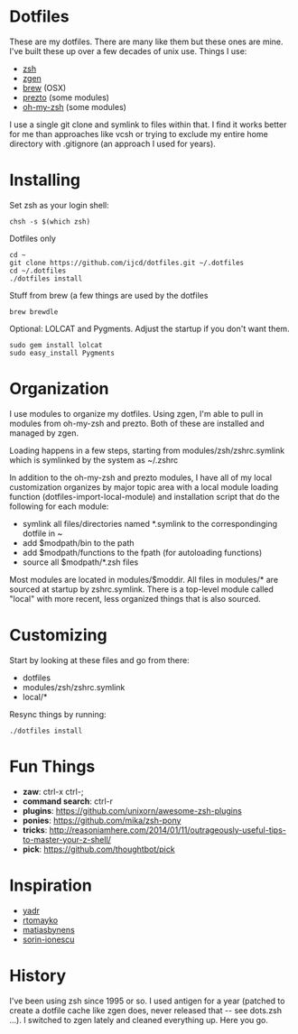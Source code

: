 # Dotfiles

These are my dotfiles. There are many like them but these ones are mine. I've built these up over a few decades of unix use. Things I use:

* [zsh](https://github.com/zsh-users/zsh)
* [zgen](https://github.com/tarjoilija/zgen)
* [brew](https://github.com/homebrew/homebrew) (OSX)
* [prezto](https://github.com/sorin-ionescu/prezto) (some modules)
* [oh-my-zsh](https://github.com/robbyrussell/oh-my-zsh) (some modules)

I use a single git clone and symlink to files within that. I find it works better for me than approaches like vcsh or trying to exclude my entire home directory with .gitignore (an approach I used for years).

# Installing

Set zsh as your login shell:

```
chsh -s $(which zsh)
```

Dotfiles only

```
cd ~
git clone https://github.com/ijcd/dotfiles.git ~/.dotfiles
cd ~/.dotfiles
./dotfiles install
```

Stuff from brew (a few things are used by the dotfiles
```
brew brewdle
```

Optional: LOLCAT and Pygments. Adjust the startup if you don't want them.

```
sudo gem install lolcat
sudo easy_install Pygments
```

# Organization

I use modules to organize my dotfiles. Using zgen, I'm able to pull in modules from oh-my-zsh and prezto. Both of these are installed and managed by zgen.

Loading happens in a few steps, starting from modules/zsh/zshrc.symlink which is symlinked by the system as ~/.zshrc

In addition to the oh-my-zsh and prezto modules, I have all of my local customization organizes by major topic area with a local module loading function (dotfiles-import-local-module) and installation script that do the following for each module:

* symlink all files/directories named *.symlink to the correspondinging dotfile in ~
* add $modpath/bin to the path
* add $modpath/functions to the fpath (for autoloading functions)
* source all $modpath/*.zsh files

Most modules are located in modules/$moddir. All files in modules/* are sourced at startup by zshrc.symlink. There is a top-level module called "local" with more recent, less organized things that is also sourced.

# Customizing

Start by looking at these files and go from there:

* dotfiles
* modules/zsh/zshrc.symlink
* local/*

Resync things by running:

```
./dotfiles install
```

# Fun Things

* **zaw**: ctrl-x ctrl-;
* **command search**: ctrl-r
* **plugins**: https://github.com/unixorn/awesome-zsh-plugins
* **ponies**: https://github.com/mika/zsh-pony
* **tricks**: http://reasoniamhere.com/2014/01/11/outrageously-useful-tips-to-master-your-z-shell/
* **pick**: https://github.com/thoughtbot/pick

# Inspiration

* [yadr](https://github.com/skwp/dotfiles)
* [rtomayko](https://github.com/rtomayko/dotfiles)
* [matiasbynens](https://github.com/mathiasbynens/dotfiles)
* [sorin-ionescu](https://github.com/sorin-ionescu/dotfiles)

# History

I've been using zsh since 1995 or so. I used antigen for a year (patched to create a dotfile cache like zgen does, never released that -- see dots.zsh ...). I switched to zgen lately and cleaned everything up. Here you go.
